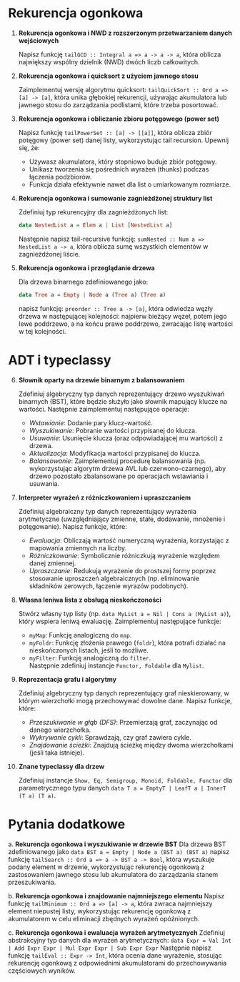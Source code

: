 # Rekurencja ogonkowa 

1. **Rekurencja ogonkowa i NWD z rozszerzonym przetwarzaniem danych wejściowych**  

    Napisz funkcję `tailGCD :: Integral a => a -> a -> a`, która oblicza największy 
    wspólny dzielnik (NWD) dwóch liczb całkowitych.

2. **Rekurencja ogonkowa i quicksort z użyciem jawnego stosu**  

    Zaimplementuj wersję algorytmu quicksort: `tailQuickSort :: Ord a => [a] -> [a]`, 
    która unika głębokiej rekurencji, używając akumulatora lub jawnego stosu do 
    zarządzania podlistami, które trzeba posortować.

3. **Rekurencja ogonkowa i obliczanie zbioru potęgowego (power set)**  

    Napisz funkcję `tailPowerSet :: [a] -> [[a]]`, która oblicza zbiór potęgowy 
    (power set) danej listy, wykorzystując tail recursion. 
    Upewnij się, że:  
    - Używasz akumulatora, który stopniowo buduje zbiór potęgowy.  
    - Unikasz tworzenia się pośrednich wyrażeń (thunks) podczas łączenia podzbiorów.  
    - Funkcja działa efektywnie nawet dla list o umiarkowanym rozmiarze.

4. **Rekurencja ogonkowa i sumowanie zagnieżdżonej struktury list**  

    Zdefiniuj typ rekurencyjny dla zagnieżdżonych list:  
    ```haskell
    data NestedList a = Elem a | List [NestedList a]
    ```
    Następnie napisz tail-recursive funkcję: 
    `sumNested :: Num a => NestedList a -> a`, 
    która oblicza sumę wszystkich elementów w zagnieżdżonej liście. 

5. **Rekurencja ogonkowa i przeglądanie drzewa**  

    Dla drzewa binarnego zdefiniowanego jako:  
    ```haskell
    data Tree a = Empty | Node a (Tree a) (Tree a)
    ```
    napisz funkcję: `preorder :: Tree a -> [a]`, 
    która odwiedza węzły drzewa w następującej kolejności: 
    najpierw bieżący węzeł, potem jego lewe poddrzewo, a na końcu prawe poddrzewo, zwracając listę wartości w tej kolejności.

# ADT i typeclassy

6. **Słownik oparty na drzewie binarnym z balansowaniem**  

    Zdefiniuj algebryczny typ danych reprezentujący drzewo wyszukiwań binarnych (BST), 
    które będzie służyło jako słownik mapujący klucze na wartości. Następnie zaimplementuj 
    następujące operacje:  
    - *Wstawianie*: Dodanie pary klucz-wartość.  
    - *Wyszukiwanie*: Pobranie wartości przypisanej do klucza.  
    - *Usuwanie*: Usunięcie klucza (oraz odpowiadającej mu wartości) z drzewa.  
    - *Aktualizacja*: Modyfikacja wartości przypisanej do klucza.  
    - *Balansowanie*: Zaimplementuj procedurę balansowania (np. wykorzystując algorytm drzewa 
        AVL lub czerwono-czarnego), aby drzewo pozostało zbalansowane po operacjach wstawiania i usuwania.  

7. **Interpreter wyrażeń z różniczkowaniem i upraszczaniem**  

    Zdefiniuj algebraiczny typ danych reprezentujący wyrażenia arytmetyczne 
    (uwzględniający zmienne, stałe, dodawanie, mnożenie i potęgowanie). Napisz funkcje, które:  
    - *Ewaluacja*: Obliczają wartość numeryczną wyrażenia, korzystając z mapowania zmiennych na liczby.  
    - *Różniczkowanie*: Symbolicznie różniczkują wyrażenie względem danej zmiennej.  
    - *Upraszczanie*: Redukują wyrażenie do prostszej formy poprzez stosowanie uproszczeń algebraicznych 
    (np. eliminowanie składników zerowych, łączenie wyrazów podobnych).  
    
8. **Własna leniwa lista z obsługą nieskończoności**  

    Stwórz własny typ listy (np. `data MyList a = Nil | Cons a (MyList a)`), który wspiera leniwą ewaluację. 
    Zaimplementuj następujące funkcje:  
    - `myMap`: Funkcję analogiczną do `map`.  
    - `myFoldr`: Funkcję złożenia prawego (`foldr`), która potrafi działać na nieskończonych listach, jeśli to możliwe.  
    - `myFilter`: Funkcję analogiczną do `filter`.  
    Następnie zdefiniuj instancje `Functor, Foldable` dla `Mylist`.

9. **Reprezentacja grafu i algorytmy**  

    Zdefiniuj algebryczny typ danych reprezentujący graf nieskierowany, w którym wierzchołki mogą 
    przechowywać dowolne dane. Napisz funkcje, które:  
    - *Przeszukiwanie w głąb (DFS)*: Przemierzają graf, zaczynając od danego wierzchołka.  
    - *Wykrywanie cykli*: Sprawdzają, czy graf zawiera cykle.  
    - *Znajdowanie ścieżki*: Znajdują ścieżkę między dwoma wierzchołkami (jeśli taka istnieje).  

10. **Znane typeclassy dla drzew** 

    Zdefiniuj instancje `Show, Eq, Semigroup, Monoid, Foldable, Functor` dla parametrycznego typu danych 
    `data T a = EmptyT | LeafT a | InnerT (T a) (T a)`.

# Pytania dodatkowe

a. **Rekurencja ogonkowa i wyszukiwanie w drzewie BST**
Dla drzewa BST zdefiniowanego jako `data BST a = Empty | Node a (BST a) (BST a)`
napisz funkcję `tailSearch :: Ord a => a -> BST a -> Bool`, która wyszukuje podany element w drzewie, 
wykorzystując rekurencję ogonkową z zastosowaniem jawnego stosu lub akumulatora do zarządzania stanem przeszukiwania.

b. **Rekurencja ogonkowa i znajdowanie najmniejszego elementu**
Napisz funkcję `tailMinimum :: Ord a => [a] -> a`, 
która zwraca najmniejszy element niepustej listy, 
wykorzystując rekurencję ogonkową z akumulatorem w celu eliminacji zbędnych wyrażeń opóźnionych.

c. **Rekurencja ogonkowa i ewaluacja wyrażeń arytmetycznych**
Zdefiniuj abstrakcyjny typ danych dla wyrażeń arytmetycznych:
`data Expr = Val Int | Add Expr Expr | Mul Expr Expr | Sub Expr Expr`
Następnie napisz funkcję `tailEval :: Expr -> Int`, 
która ocenia dane wyrażenie, stosując rekurencję ogonkową z odpowiednimi 
akumulatorami do przechowywania częściowych wyników. 
